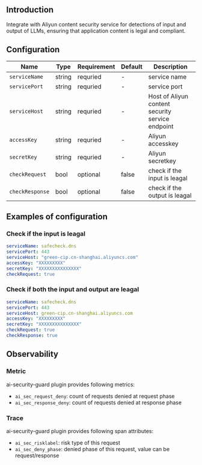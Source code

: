 ## Introduction
Integrate with Aliyun content security service for detections of input and output of LLMs, ensuring that application content is legal and compliant.

## Configuration
| Name | Type | Requirement | Default | Description |
| ------------ | ------------ | ------------ | ------------ | ------------ |
| `serviceName` | string | requried | - | service name |
| `servicePort` | string | requried | - | service port |
| `serviceHost` | string | requried | - | Host of Aliyun content security service endpoint |
| `accessKey` | string | requried | - | Aliyun accesskey |
| `secretKey` | string | requried | - | Aliyun secretkey |
| `checkRequest` | bool | optional | false | check if the input is leagal |
| `checkResponse` | bool | optional | false | check if the output is leagal |


## Examples of configuration
### Check if the input is leagal

```yaml
serviceName: safecheck.dns
servicePort: 443
serviceHost: "green-cip.cn-shanghai.aliyuncs.com"
accessKey: "XXXXXXXXX"
secretKey: "XXXXXXXXXXXXXXX"
checkRequest: true
```

### Check if both the input and output are leagal

```yaml
serviceName: safecheck.dns
servicePort: 443
serviceHost: green-cip.cn-shanghai.aliyuncs.com
accessKey: "XXXXXXXXX"
secretKey: "XXXXXXXXXXXXXXX"
checkRequest: true
checkResponse: true
```

## Observability
### Metric
ai-security-guard plugin provides following metrics:
- `ai_sec_request_deny`: count of requests denied at request phase
- `ai_sec_response_deny`: count of requests denied at response phase

### Trace
ai-security-guard plugin provides following span attributes:
- `ai_sec_risklabel`: risk type of this request
- `ai_sec_deny_phase`: denied phase of this request, value can be request/response